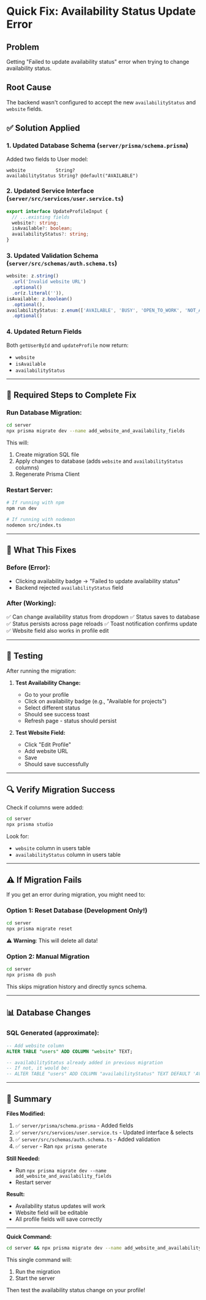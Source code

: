 # Quick Fix: Availability Status Update Error

## Problem

Getting "Failed to update availability status" error when trying to change availability status.

## Root Cause

The backend wasn't configured to accept the new `availabilityStatus` and `website` fields.

## ✅ **Solution Applied**

### 1. **Updated Database Schema** (`server/prisma/schema.prisma`)

Added two fields to User model:

```prisma
website           String?
availabilityStatus String? @default("AVAILABLE")
```

### 2. **Updated Service Interface** (`server/src/services/user.service.ts`)

```typescript
export interface UpdateProfileInput {
  // ...existing fields
  website?: string;
  isAvailable?: boolean;
  availabilityStatus?: string;
}
```

### 3. **Updated Validation Schema** (`server/src/schemas/auth.schema.ts`)

```typescript
website: z.string()
  .url('Invalid website URL')
  .optional()
  .or(z.literal('')),
isAvailable: z.boolean()
  .optional(),
availabilityStatus: z.enum(['AVAILABLE', 'BUSY', 'OPEN_TO_WORK', 'NOT_AVAILABLE', 'FREELANCE'])
  .optional()
```

### 4. **Updated Return Fields**

Both `getUserById` and `updateProfile` now return:

- `website`
- `isAvailable`
- `availabilityStatus`

---

## 🚀 **Required Steps to Complete Fix**

### **Run Database Migration:**

```bash
cd server
npx prisma migrate dev --name add_website_and_availability_fields
```

This will:

1. Create migration SQL file
2. Apply changes to database (adds `website` and `availabilityStatus` columns)
3. Regenerate Prisma Client

### **Restart Server:**

```bash
# If running with npm
npm run dev

# If running with nodemon
nodemon src/index.ts
```

---

## 📝 **What This Fixes**

### **Before (Error):**

- Clicking availability badge → "Failed to update availability status"
- Backend rejected `availabilityStatus` field

### **After (Working):**

✅ Can change availability status from dropdown
✅ Status saves to database
✅ Status persists across page reloads
✅ Toast notification confirms update
✅ Website field also works in profile edit

---

## 🧪 **Testing**

After running the migration:

1. **Test Availability Change:**

   - Go to your profile
   - Click on availability badge (e.g., "Available for projects")
   - Select different status
   - Should see success toast
   - Refresh page - status should persist

2. **Test Website Field:**
   - Click "Edit Profile"
   - Add website URL
   - Save
   - Should save successfully

---

## 🔍 **Verify Migration Success**

Check if columns were added:

```bash
cd server
npx prisma studio
```

Look for:

- `website` column in users table
- `availabilityStatus` column in users table

---

## ⚠️ **If Migration Fails**

If you get an error during migration, you might need to:

### Option 1: Reset Database (Development Only!)

```bash
cd server
npx prisma migrate reset
```

⚠️ **Warning**: This will delete all data!

### Option 2: Manual Migration

```bash
cd server
npx prisma db push
```

This skips migration history and directly syncs schema.

---

## 📊 **Database Changes**

### **SQL Generated (approximate):**

```sql
-- Add website column
ALTER TABLE "users" ADD COLUMN "website" TEXT;

-- availabilityStatus already added in previous migration
-- If not, it would be:
-- ALTER TABLE "users" ADD COLUMN "availabilityStatus" TEXT DEFAULT 'AVAILABLE';
```

---

## 🎯 **Summary**

**Files Modified:**

1. ✅ `server/prisma/schema.prisma` - Added fields
2. ✅ `server/src/services/user.service.ts` - Updated interface & selects
3. ✅ `server/src/schemas/auth.schema.ts` - Added validation
4. ✅ `server` - Ran `npx prisma generate`

**Still Needed:**

- Run `npx prisma migrate dev --name add_website_and_availability_fields`
- Restart server

**Result:**

- Availability status updates will work
- Website field will be editable
- All profile fields will save correctly

---

**Quick Command:**

```bash
cd server && npx prisma migrate dev --name add_website_and_availability_fields && npm run dev
```

This single command will:

1. Run the migration
2. Start the server

Then test the availability status change on your profile!
